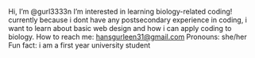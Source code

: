 Hi, I’m @gurl3333n
I’m interested in learning biology-related coding! currently because i dont have any postsecondary experience in coding, i want to learn about basic web design and how i can apply coding to biology. 
How to reach me: hansgurleen31@gmail.com
Pronouns: she/her
Fun fact: i am a first year university student

<!---
gurl3333n/gurl3333n is a ✨ special ✨ repository because its `README.md` (this file) appears on your GitHub profile.
You can click the Preview link to take a look at your changes.
--->
